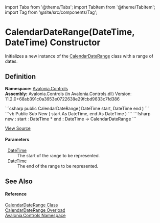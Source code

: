 import Tabs from '@theme/Tabs'; 
import TabItem from '@theme/TabItem'; 
import Tag from '@site/src/components/Tag'; 

# CalendarDateRange(DateTime, DateTime) Constructor


Initializes a new instance of the <a href="https://learn.microsoft.com/dotnet/api/system.windows.controls.calendardaterange" target="_blank" rel="noopener noreferrer">CalendarDateRange</a> class with a range of dates.



## Definition
**Namespace:** <a href="N_Avalonia_Controls">Avalonia.Controls</a>  
**Assembly:** Avalonia.Controls (in Avalonia.Controls.dll) Version: 11.2.0+68ab391c0a3653e0722638e29fcbd9633c7fd386

<Tabs groupId="api-code-preview">
<TabItem value="csharp" label="C#">
```csharp
public CalendarDateRange(
	DateTime start,
	DateTime end
)
```
</TabItem>
<TabItem value="vb" label="VB">
```vb
Public Sub New ( 
	start As DateTime,
	end As DateTime
)
```
</TabItem>
<TabItem value="fsharp" label="F#">
```fsharp
new : 
        start : DateTime * 
        end : DateTime -> CalendarDateRange
```
</TabItem>
</Tabs>



<a href="https://github.com/AvaloniaUI/Avalonia/tree/master/srcAvalonia.Controls/Calendar/CalendarDateRange.cs#L45" title="View the source code">View Source</a>



#### Parameters
<dl><dt>  <a href="https://learn.microsoft.com/dotnet/api/system.datetime" target="_blank" rel="noopener noreferrer">DateTime</a></dt><dd>The start of the range to be represented.</dd><dt>  <a href="https://learn.microsoft.com/dotnet/api/system.datetime" target="_blank" rel="noopener noreferrer">DateTime</a></dt><dd>The end of the range to be represented.</dd></dl>

## See Also


#### Reference
<a href="T_Avalonia_Controls_CalendarDateRange">CalendarDateRange Class</a>  
<a href="Overload_Avalonia_Controls_CalendarDateRange__ctor">CalendarDateRange Overload</a>  
<a href="N_Avalonia_Controls">Avalonia.Controls Namespace</a>  
